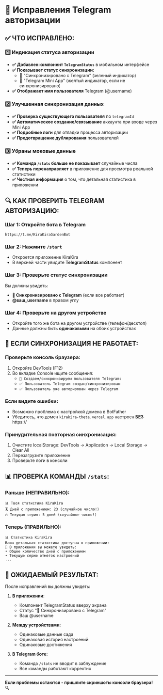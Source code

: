 # 🔐 Исправления Telegram авторизации

## ✅ **ЧТО ИСПРАВЛЕНО:**

### 1️⃣ **Индикация статуса авторизации**

- **✅ Добавлен компонент `TelegramStatus`** в мобильном интерфейсе
- **✅ Показывает статус синхронизации:**
  - 🔗 "Синхронизировано с Telegram" (зеленый индикатор)
  - 📱 "Telegram Mini App" (желтый индикатор, если не синхронизировано)
- **✅ Отображает имя пользователя** Telegram (@username)

### 2️⃣ **Улучшенная синхронизация данных**

- **✅ Проверка существующего пользователя** по `telegramId`
- **✅ Автоматическое создание/связывание** аккаунта при входе через Mini App
- **✅ Подробные логи** для отладки процесса авторизации
- **✅ Предотвращение дублирования** пользователей

### 3️⃣ **Убраны моковые данные**

- **✅ Команда `/stats` больше не показывает** случайные числа
- **✅ Теперь перенаправляет** в приложение для просмотра реальной статистики
- **✅ Честная информация** о том, что детальная статистика в приложении

## 🔍 **КАК ПРОВЕРИТЬ TELEGRAM АВТОРИЗАЦИЮ:**

### **Шаг 1: Откройте бота в Telegram**

```
https://t.me/KiraKiraGardenBot
```

### **Шаг 2: Нажмите `/start`**

- Откроется приложение KiraKira
- В верхней части увидите **TelegramStatus** компонент

### **Шаг 3: Проверьте статус синхронизации**

Вы должны увидеть:

- **🔗 Синхронизировано с Telegram** (если все работает)
- **@ваш_username** в правом углу

### **Шаг 4: Проверьте на другом устройстве**

- Откройте того же бота на другом устройстве (телефон/десктоп)
- Данные должны быть **одинаковыми** на обоих устройствах

## 🐛 **ЕСЛИ СИНХРОНИЗАЦИЯ НЕ РАБОТАЕТ:**

### **Проверьте консоль браузера:**

1. Откройте DevTools (F12)
2. Во вкладке Console ищите сообщения:
   - `🔄 Создаем/синхронизируем пользователя Telegram:`
   - `✅ Пользователь Telegram создан/синхронизирован`
   - `✅ Пользователь уже авторизован через Telegram`

### **Если видите ошибки:**

- Возможно проблема с настройкой домена в BotFather
- Убедитесь, что домен `kirakira-theta.vercel.app` настроен **БЕЗ** https://

### **Принудительная повторная синхронизация:**

1. Очистите localStorage: DevTools → Application → Local Storage → Clear All
2. Перезагрузите приложение
3. Проверьте логи в консоли

## 📊 **ПРОВЕРКА КОМАНДЫ `/stats`:**

### **Раньше (НЕПРАВИЛЬНО):**

```
📊 Твоя статистика KiraKira
🗓️ Дней с приложением: 23 (случайное число!)
🔥 Текущая серия: 5 дней (случайное число!)
```

### **Теперь (ПРАВИЛЬНО):**

```
📊 Статистика KiraKira
Ваша детальная статистика доступна в приложении:
📱 В приложении вы можете увидеть:
• Общее количество дней с приложением
• Текущую серию отметок настроений
...
```

## 🎯 **ОЖИДАЕМЫЙ РЕЗУЛЬТАТ:**

После исправлений вы должны увидеть:

1. **В приложении:**
   - Компонент TelegramStatus вверху экрана
   - Статус "🔗 Синхронизировано с Telegram"
   - Ваш @username

2. **Между устройствами:**
   - Одинаковые данные сада
   - Одинаковая история настроений
   - Одинаковые достижения

3. **В Telegram боте:**
   - Команда `/stats` не вводит в заблуждение
   - Все команды работают корректно

---

**Если проблемы остаются - пришлите скриншоты консоли браузера!** 🔍
